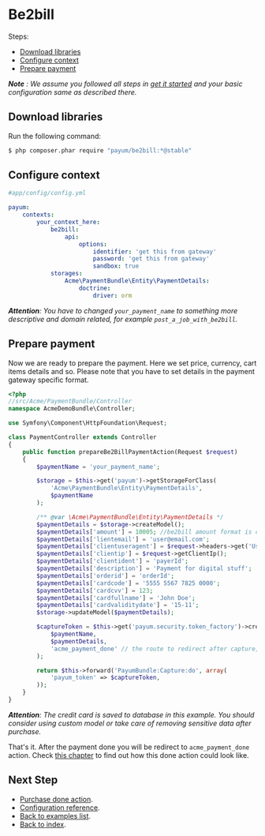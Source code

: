 # Be2bill

Steps:

* [Download libraries](#download-libraries)
* [Configure context](#configure-context)
* [Prepare payment](#prepare-payment)

_**Note** : We assume you followed all steps in [get it started](get-it-started.md) and your basic configuration same as described there._

## Download libraries

Run the following command:

```bash
$ php composer.phar require "payum/be2bill:*@stable"
```

## Configure context

```yaml
#app/config/config.yml

payum:
    contexts:
        your_context_here:
            be2bill:
                api:
                    options:
                        identifier: 'get this from gateway'
                        password: 'get this from gateway'
                        sandbox: true
            storages:
                Acme\PaymentBundle\Entity\PaymentDetails:
                    doctrine:
                        driver: orm
```

_**Attention**: You have to changed `your_payment_name` to something more descriptive and domain related, for example `post_a_job_with_be2bill`._

## Prepare payment

Now we are ready to prepare the payment. Here we set price, currency, cart items details and so.
Please note that you have to set details in the payment gateway specific format.

```php
<?php
//src/Acme/PaymentBundle/Controller
namespace AcmeDemoBundle\Controller;

use Symfony\Component\HttpFoundation\Request;

class PaymentController extends Controller
{
    public function prepareBe2BillPaymentAction(Request $request)
    {
        $paymentName = 'your_payment_name';

        $storage = $this->get('payum')->getStorageForClass(
            'Acme\PaymentBundle\Entity\PaymentDetails',
            $paymentName
        );

        /** @var \Acme\PaymentBundle\Entity\PaymentDetails */
        $paymentDetails = $storage->createModel();
        $paymentDetails['amount'] = 10005; //be2bill amount format is cents: for example:  100.05 (EUR). will be 10005.
        $paymentDetails['lientemail'] = 'user@email.com';
        $paymentDetails['clientuseragent'] = $request->headers->get('User-Agent', 'Unknown');
        $paymentDetails['clientip'] = $request->getClientIp();
        $paymentDetails['clientident'] = 'payerId';
        $paymentDetails['description'] = 'Payment for digital stuff';
        $paymentDetails['orderid'] = 'orderId';
        $paymentDetails['cardcode'] = '5555 5567 7825 0000';
        $paymentDetails['cardcvv'] = 123;
        $paymentDetails['cardfullname'] = 'John Doe';
        $paymentDetails['cardvaliditydate'] = '15-11';
        $storage->updateModel($paymentDetails);

        $captureToken = $this->get('payum.security.token_factory')->createCaptureToken(
            $paymentName,
            $paymentDetails,
            'acme_payment_done' // the route to redirect after capture;
        );

        return $this->forward('PayumBundle:Capture:do', array(
            'payum_token' => $captureToken,
        ));
    }
}
```

_**Attention**: The credit card is saved to database in this example. You should consider using custom model or take care of removing sensitive data after purchase._

That's it. After the payment done you will be redirect to `acme_payment_done` action.
Check [this chapter](../purchase_done_action.md) to find out how this done action could look like.

## Next Step

* [Purchase done action](../purchase_done_action.md).
* [Configuration reference](../configuration_reference.md).
* [Back to examples list](../simple_purchase_examples.md).
* [Back to index](../index.md).